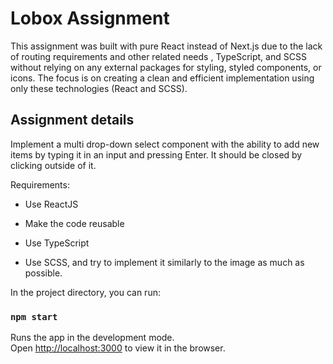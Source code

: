 # Lobox Assignment

This assignment was built with pure React instead of Next.js due to the lack of routing requirements and other related needs , TypeScript, and SCSS without relying on any external packages for styling, styled components, or icons. The focus is on creating a clean and efficient implementation using only these technologies (React and SCSS).

## Assignment details

Implement a multi drop-down select component with the ability to add new items by typing it in an input and pressing Enter. It should be closed by clicking outside of it.

Requirements:

- Use ReactJS

- Make the code reusable

- Use TypeScript

- Use SCSS, and try to implement it similarly to the image as much as possible.

In the project directory, you can run:

### `npm start`

Runs the app in the development mode.\
Open [http://localhost:3000](http://localhost:3000) to view it in the browser.
